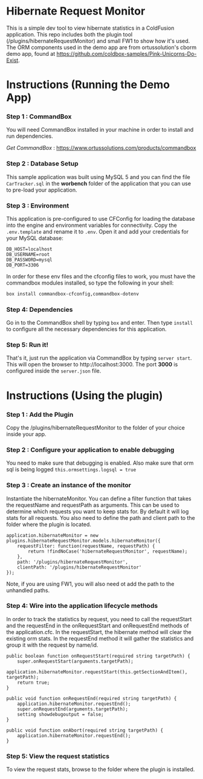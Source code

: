 # Hibernate Request Monitor

This is a simple dev tool to view hibernate statistics in a ColdFusion application. This repo includes both the plugin tool (/plugins/hibernateRequestMonitor) and small FW1 to show how it's used. The ORM components used in the demo app are from ortussolution's cborm demo app, found at https://github.com/coldbox-samples/Pink-Unicorns-Do-Exist.

# Instructions (Running the Demo App)

### Step 1 : CommandBox

You will need CommandBox installed in your machine in order to install and run dependencies.

_Get CommandBox_ : https://www.ortussolutions.com/products/commandbox

### Step 2 : Database Setup

This sample application was built using MySQL 5 and you can find the file `CarTracker.sql` in the **worbench** folder of the application that you can use to pre-load your application.

### Step 3 : Environment

This application is pre-configured to use CFConfig for loading the database into the engine and environment variables for connectivity. Copy the `.env.template` and rename it to `.env`. Open it and add your credentials for your MySQL database:

```env
DB_HOST=localhost
DB_USERNAME=root
DB_PASSWORD=mysql
DB_PORT=3306
```

In order for these env files and the cfconfig files to work, you must have the commandbox modules installed, so type the following in your shell:

```bash
box install commandbox-cfconfig,commandbox-dotenv
```

### Step 4: Dependencies

Go in to the CommandBox shell by typing `box` and enter. Then type `install` to configure all the necessary dependencies for this application.

### Step 5: Run it!

That's it, just run the application via CommandBox by typing `server start`. This will open the browser to http://localhost:3000. The port **3000** is configured inside the `server.json` file.

# Instructions (Using the plugin)

### Step 1 : Add the Plugin

Copy the /plugins/hibernateRequestMonitor to the folder of your choice inside your app.

### Step 2 : Configure your application to enable debugging

You need to make sure that debugging is enabled. Also make sure that orm sql is being logged `this.ormsettings.logsql = true`

### Step 3 : Create an instance of the monitor

Instantiate the hibernateMonitor. You can define a filter function that takes the requestName and requestPath as
arguments. This can be used to determine which requests you want to keep stats for. By default it will log stats for
all requests. You also need to define the path and client path to the folder where the plugin is located.

```
application.hibernateMonitor = new plugins.hibernateRequestMonitor.models.hibernateMonitor({
	requestFilter: function(requestName, requestPath) {
		return !findNoCase('hibernateRequestMonitor', requestName);
	},
	path: '/plugins/hibernateRequestMonitor',
	clientPath: '/plugins/hibernateRequestMonitor'
});
```

Note, if you are using FW1, you will also need ot add the path to the unhandled paths.

### Step 4: Wire into the application lifecycle methods

In order to track the statistics by request, you need to call the requestStart and the requestEnd in the onRequestStart and onRequestEnd methods of the application.cfc. In the requestStart, the hibernate method will clear the existing orm stats. In the requestEnd method it will gather the statistics and group it with the request by name/id.

```
public boolean function onRequestStart(required string targetPath) {
	super.onRequestStart(arguments.targetPath);
	application.hibernateMonitor.requestStart(this.getSectionAndItem(), targetPath);
	return true;
}

public void function onRequestEnd(required string targetPath) {
	application.hibernateMonitor.requestEnd();
	super.onRequestEnd(arguments.targetPath);
	setting showdebugoutput = false;
}

public void function onAbort(required string targetPath) {
	application.hibernateMonitor.requestEnd();
}
```

### Step 5: View the request statistics

To view the request stats, browse to the folder where the plugin is installed.
